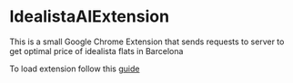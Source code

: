# IdealistaAIExtension

This is a small Google Chrome Extension that sends requests to server to get optimal price of idealista flats in Barcelona

To load extension follow this [guide](https://developer.chrome.com/docs/extensions/get-started/tutorial/hello-world)
